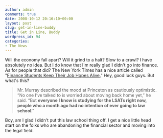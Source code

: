```yaml
---
author: admin
comments: true
date: 2008-10-12 20:16:10+00:00
layout: post
slug: get-in-line-buddy
title: Get in Line, Buddy
wordpress_id: 94
categories:
- The News
---
```


Will the economy fall apart? Will it grind to a halt? Slow to a crawl? I have absolutely no idea. But I do know that I'm really glad I didn't go into finance. As for people that did? The New York Times has a nice article called "[Finance Students Keep Their Job Hopes Alive.](http://www.nytimes.com/2008/10/12/education/12student.html?_r=1&hp&oref=slogin)" Hey, good luck guys. But what's this?

> Mr. Murray described the mood at Princeton as cautiously optimistic. “No one I’ve talked to is worried about moving back home yet,” he said. “But **everyone I know is studying for the LSATs right now, people who a month ago had no intention of ever going to law school**.”

Boy, am I glad I didn't put this law school thing off. I get a nice little head start on the folks who are abandoning the financial sector and moving into the legal field.
